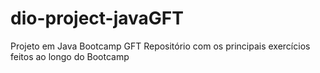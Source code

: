 # dio-project-javaGFT
Projeto em Java Bootcamp GFT
Repositório com os principais exercícios feitos ao longo do Bootcamp
